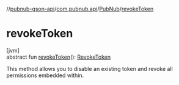//[pubnub-gson-api](../../../index.md)/[com.pubnub.api](../index.md)/[PubNub](index.md)/[revokeToken](revoke-token.md)

# revokeToken

[jvm]\
abstract fun [revokeToken](revoke-token.md)(): [RevokeToken](../../com.pubnub.api.endpoints.access/-revoke-token/index.md)

This method allows you to disable an existing token and revoke all permissions embedded within.
